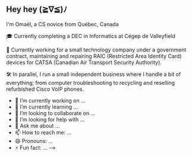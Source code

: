 ## Hey hey (≧∇≦)ﾉ


I'm Omaël, a CS novice from Québec, Canada

🎓 Currently completing a DEC in Informatics at Cégep de Valleyfield

💼 Currently working for a small technology company under a government contract, 
maintaining and repairing RAIC (Restricted Area Identity Card) devices for CATSA 
(Canadian Air Transport Security Authority).

🛠️ In parallel, I run a small independent business where I handle a bit of everything; from computer troubleshooting to recycling and reselling refurbished Cisco VoIP phones.




- 🔭 I’m currently working on ...
- 🌱 I’m currently learning ...
- 👯 I’m looking to collaborate on ...
- 🤔 I’m looking for help with ...
- 💬 Ask me about ...
- 📫 How to reach me: ...
- 😄 Pronouns: ...
- ⚡ Fun fact: ...
-->

